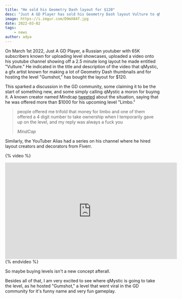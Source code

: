```yaml
---
title: "He sold his Geometry Dash layout for $120"
desc: "Just A GD Player has sold his Geometry Dash layout Vulture to qMystic for $120."
image: https://i.imgur.com/D9mX84f.jpg
date: 2022-03-02
tags:
    - news
author: adya
---
```


On March 1st 2022, Just A GD Player, a Russian youtuber with 65K subscribers known for uploading level showcases, uploaded a video onto his youtube channel showing off a 2.5 minute long layout he made entitled &quot;Vulture.&quot; He indicated in the title and description of the video that qMystic, a gfx artist known for making a lot of Geometry Dash thumbnails and for hosting the level &quot;Gumshot,&quot; has bought the layout for $120.

This sparked a discussion in the GD community, some claiming it to be the start of something new, and some simply calling qMystic a moron for buying it. A known creator named Mindcap [tweeted](https://twitter.com/MindCap_/status/1498691901381394432?ref_src=twsrc%5Etfw) about the situation, saying that he was offered more than $1000 for his upcoming level &quot;Limbo.&quot;

> people offered me trifold that money for limbo and one of them offered a 4 digit number to take ownership when I temporarily gave up on the level, and my reply was always a fuck you
> 
><cite>MindCap</cite>

Similarly, the YouTuber Alias had a series on his channel where he hired layout creators and decorators from Fiverr.

{% video %}
<iframe width="560" height="315" src="https://www.youtube.com/embed/U3wXWImVB6A" title="YouTube video player" frameborder="0" allow="accelerometer; autoplay; clipboard-write; encrypted-media; gyroscope; picture-in-picture" allowfullscreen></iframe>
{% endvideo %}

So maybe buying levels isn&#39;t a new concept afterall.

Besides all of that, I am very excited to see where qMystic is going to take the level, as he hosted &quot;Gumshot,&quot; a level that went viral in the GD community for it&#39;s funny name and very fun gameplay.
